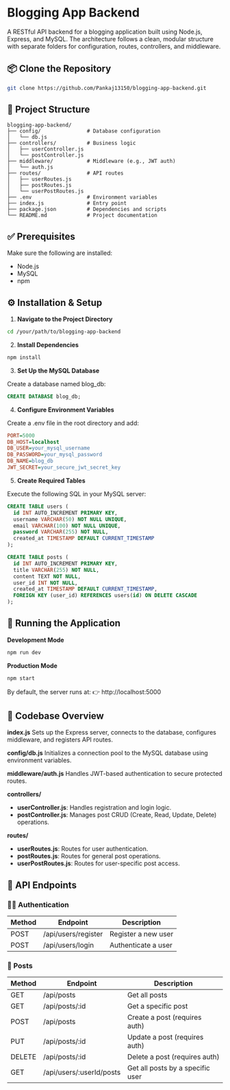 # Blogging App Backend

A RESTful API backend for a blogging application built using Node.js, Express, and MySQL. The architecture follows a clean, modular structure with separate folders for configuration, routes, controllers, and middleware.

## 📦 Clone the Repository

```bash
git clone https://github.com/Pankaj13150/blogging-app-backend.git
```

## 📁 Project Structure

```
blogging-app-backend/
├── config/               # Database configuration
│   └── db.js
├── controllers/          # Business logic
│   ├── userController.js
│   └── postController.js
├── middleware/           # Middleware (e.g., JWT auth)
│   └── auth.js
├── routes/               # API routes
│   ├── userRoutes.js
│   ├── postRoutes.js
│   └── userPostRoutes.js
├── .env                  # Environment variables
├── index.js              # Entry point
├── package.json          # Dependencies and scripts
└── README.md             # Project documentation
```

## ✅ Prerequisites

Make sure the following are installed:

- Node.js
- MySQL
- npm

## ⚙️ Installation & Setup

1. **Navigate to the Project Directory**

```bash
cd /your/path/to/blogging-app-backend
```

2. **Install Dependencies**

```bash
npm install
```

3. **Set Up the MySQL Database**

Create a database named blog_db:

```sql
CREATE DATABASE blog_db;
```

4. **Configure Environment Variables**

Create a .env file in the root directory and add:

```ini
PORT=5000
DB_HOST=localhost
DB_USER=your_mysql_username
DB_PASSWORD=your_mysql_password
DB_NAME=blog_db
JWT_SECRET=your_secure_jwt_secret_key
```

5. **Create Required Tables**

Execute the following SQL in your MySQL server:

```sql
CREATE TABLE users (
  id INT AUTO_INCREMENT PRIMARY KEY,
  username VARCHAR(50) NOT NULL UNIQUE,
  email VARCHAR(100) NOT NULL UNIQUE,
  password VARCHAR(255) NOT NULL,
  created_at TIMESTAMP DEFAULT CURRENT_TIMESTAMP
);

CREATE TABLE posts (
  id INT AUTO_INCREMENT PRIMARY KEY,
  title VARCHAR(255) NOT NULL,
  content TEXT NOT NULL,
  user_id INT NOT NULL,
  created_at TIMESTAMP DEFAULT CURRENT_TIMESTAMP,
  FOREIGN KEY (user_id) REFERENCES users(id) ON DELETE CASCADE
);
```

## 🚀 Running the Application

**Development Mode**

```bash
npm run dev
```

**Production Mode**

```bash
npm start
```

By default, the server runs at:
👉 http://localhost:5000

## 🧠 Codebase Overview

**index.js**
Sets up the Express server, connects to the database, configures middleware, and registers API routes.

**config/db.js**
Initializes a connection pool to the MySQL database using environment variables.

**middleware/auth.js**
Handles JWT-based authentication to secure protected routes.

**controllers/**
- **userController.js**: Handles registration and login logic.
- **postController.js**: Manages post CRUD (Create, Read, Update, Delete) operations.

**routes/**
- **userRoutes.js**: Routes for user authentication.
- **postRoutes.js**: Routes for general post operations.
- **userPostRoutes.js**: Routes for user-specific post access.

## 📡 API Endpoints

### 🧑‍💻 Authentication

| Method | Endpoint | Description |
|--------|----------|-------------|
| POST | /api/users/register | Register a new user |
| POST | /api/users/login | Authenticate a user |

### 📝 Posts

| Method | Endpoint | Description |
|--------|----------|-------------|
| GET | /api/posts | Get all posts |
| GET | /api/posts/:id | Get a specific post |
| POST | /api/posts | Create a post (requires auth) |
| PUT | /api/posts/:id | Update a post (requires auth) |
| DELETE | /api/posts/:id | Delete a post (requires auth) |
| GET | /api/users/:userId/posts | Get all posts by a specific user |
